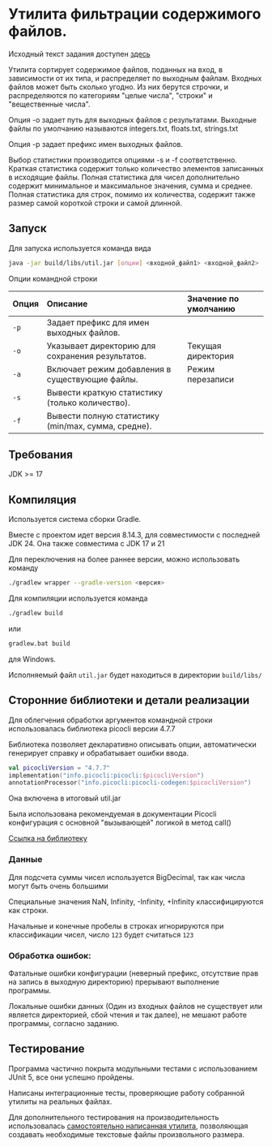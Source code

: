 # Утилита фильтрации содержимого файлов.

Исходный текст задания доступен [здесь](TASK.md)

Утилита сортирует содержимое файлов, поданных на вход, в зависимости от их типа, и распределяет по выходным файлам.
Входных файлов может быть сколько угодно. Из них берутся строчки, и распределяются
по категориям "целые числа", "строки" и "вещественные числа".

Опция -o задает путь для выходных файлов с результатами.
Выходные файлы по умолчанию называются integers.txt, floats.txt, strings.txt

Опция -p задает префикс имен выходных файлов.

Выбор статистики производится опциями -s и -f соответственно.
Краткая статистика содержит только количество элементов записанных в исходящие файлы.
Полная статистика для чисел дополнительно содержит минимальное и максимальное значения, сумма и среднее.
Полная статистика для строк, помимо их количества, содержит также размер самой короткой строки и самой длинной.

## Запуск ##

Для запуска используется команда вида
```bash
java -jar build/libs/util.jar [опции] <входной_файл1> <входной_файл2> ...
```

Опции командной строки

| Опция | Описание                                            | Значение по умолчанию |
|:---|:----------------------------------------------------|:---|
| `-p` | Задает префикс для имен выходных файлов.            |  |
| `-o` | Указывает директорию для сохранения результатов.    | Текущая директория |
| `-a` | Включает режим добавления в существующие файлы.     | Режим перезаписи |
| `-s` | Вывести краткую статистику (только количество).     |  |
| `-f` | Вывести полную статистику (min/max, сумма, средне). |  |

## Требования ##
JDK >= 17

## Компиляция ##

Используется система сборки Gradle.

Вместе с проектом идет версия 8.14.3, для совместимости с последней JDK 24. Она также совместима с JDK 17 и 21

Для переключения на более раннее версии, можно использовать команду
```bash
./gradlew wrapper --gradle-version <версия> 
```

Для компиляции используется команда

```bash
./gradlew build 
```

или
```bash
gradlew.bat build
```
для Windows.

Исполняемый файл `util.jar` будет находиться в директории `build/libs/`

## Сторонние библиотеки и детали реализации ##

Для облегчения обработки аргументов командной строки использовалась библиотека picocli версии 4.7.7

Библиотека позволяет декларативно описывать опции, автоматически генерирует справку и обрабатывает ошибки ввода.

```kotlin
val picocliVersion = "4.7.7"
implementation("info.picocli:picocli:$picocliVersion")
annotationProcessor("info.picocli:picocli-codegen:$picocliVersion")
```

Она включена в итоговый util.jar

Была использована рекомендуемая в документации Picocli конфигурация с основной "вызывающей" логикой в метод call()

[Ссылка на библиотеку](https://picocli.info/)

### Данные ###

Для подсчета суммы чисел используется BigDecimal, так как числа могут быть очень большими

Специальные значения NaN, Infinity, -Infinity, +Infinity классифицируются как строки.

Начальные и конечные пробелы в строках игнорируются при классификации чисел, число ` 123 ` будет считаться `123`

### Обработка ошибок: ###
Фатальные ошибки конфигурации (неверный префикс, отсутствие прав на запись в выходную директорию) прерывают выполнение программы.

Локальные ошибки данных (Один из входных файлов не существует или является директорией, сбой чтения и так далее), не мешают работе программы, согласно заданию.


## Тестирование ##
Программа частично покрыта модульными тестами с использованием JUnit 5, все они успешно пройдены.

Написаны интеграционные тесты, проверяющие работу собранной утилиты на реальных файлах.

Для дополнительного тестирования на производительность использовалась [самостоятельно написанная утилита](https://github.com/developer-d723/bigTextGenerator),
позволяющая создавать необходимые текстовые файлы произвольного размера.